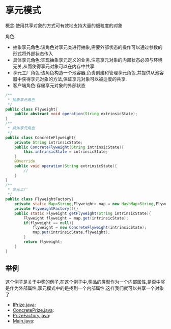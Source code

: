 # 享元模式
概念:使用共享对象的方式可有效地支持大量的细粒度的对象

角色:
  - 抽象享元角色:该角色对享元类进行抽象,需要外部状态的操作可以通过参数的形式将外部状态传入
  - 具体享元角色:实现抽象享元定义的业务.注意享元对象的内部状态必须与环境无关,从而使得享元对象可以在内存中共享
  - 享元工厂角色:该角色构造一个池容器,负责创建和管理享元角色,并提供从池容器中获得享元对象的方法,保证享元对象可以被适度的共享.
  - 客户端角色:存储享元对象的外部状态

```java
/** 
 * 抽象享元角色
 */
public class Flyweight{
	public abstract void operation(String extrinsicState);
}
/**
 * 具体享元角色
 */
public class ConcreteFlyweight{
	private String intrinsicState;
	public ConcreteFlyweight(String intrinsicState){
		this.intrinsicState = intrinsicState;
	}
	@Override
	public void operation(String extrinsicState){
		//
	}
}
/**
 * 享元工厂
 */
public class FlyweightFactory{
	private static Map<String,Flyweight> map = new HashMap<String,Flyweight>();
	private FlyweightFactory(){}
	public static Flyweight getFlyweight(String intrinsicState){
		Flyweight flyweight = map.get(intrinsicState);
		if(flyweight == null){
			flyweight = new ConcreteFlyweight(intrinsicState);
			map.put(intrinsicState,flyweight);
		}
		return flyweight;
	}
}	
```

## 举例
这个例子是关于中奖的例子,在这个例子中,奖品的类型作为一个内部属性,是否中奖是作为外部属性,享元模式中的是找到一个内部属性,这样我们就可以共享一个对象了

  - [IPrize.java](./IPrize.java):
  - [ConcretePrize.java](./ConcretePrize.java):
  - [PrizeFactory.java](./PrizeFactory.java):
  - [Main.java](./Main.java):




